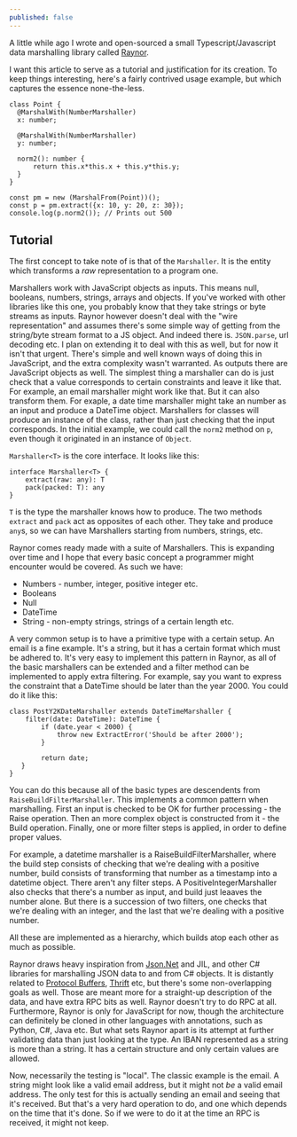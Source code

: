 ```yaml
---
published: false
---
```

A little while ago I wrote and open-sourced a small Typescript/Javascript data marshalling library called [Raynor](https://github.com/horia141/raynor).

I want this article to serve as a tutorial and justification for its creation. To keep things interesting, here's a fairly contrived usage example, but which captures the essence none-the-less.

```
class Point {
  @MarshalWith(NumberMarshaller)
  x: number;
  
  @MarshalWith(NumberMarshaller)
  y: number;
  
  norm2(): number {
      return this.x*this.x + this.y*this.y;
  }
}

const pm = new (MarshalFrom(Point))();
const p = pm.extract({x: 10, y: 20, z: 30});
console.log(p.norm2()); // Prints out 500
```

Tutorial
---



The first concept to take note of is that of the `Marshaller`. It is the entity which transforms a _raw_ representation to a program one.

Marshallers work with JavaScript objects as inputs. This means null, booleans, numbers, strings, arrays and objects. If you've worked with other libraries like this one, you probably know that they take strings or byte streams as inputs. Raynor however doesn't deal with the "wire representation" and assumes there's some simple way of getting from the string/byte stream format to a JS object. And indeed there is. `JSON.parse`, url decoding etc. I plan on extending it to deal with this as well, but for now it isn't that urgent. There's simple and well known ways of doing this in JavaScript, and the extra complexity wasn't warranted. As outputs there are JavaScript objects as well. The simplest thing a marshaller can do is just check that a value corresponds to certain constraints and leave it like that. For example, an email marshaller might work like that. But it can also transform them. For exaple, a date time marshaller might take an number as an input and produce a DateTime object. Marshallers for classes will produce an instance of the class, rather than just checking that the input corresponds. In the initial example, we could call the `norm2` method on `p`, even though it originated in an instance of `Object`.

`Marshaller<T>` is the core interface. It looks like this:

```
interface Marshaller<T> {
    extract(raw: any): T
    pack(packed: T): any
}
```

`T` is the type the marshaller knows how to produce. The two methods `extract` and `pack` act as opposites of each other. They take and produce `any`s, so we can have Marshallers starting from numbers, strings, etc.

Raynor comes ready made with a suite of Marshallers. This is expanding over time and I hope that every basic concept a programmer might encounter would be covered. As such we have:

 - Numbers - number, integer, positive integer etc.
 - Booleans
 - Null
 - DateTime
 - String - non-empty strings, strings of a certain length etc.
 
A very common setup is to have a primitive type with a certain setup. An email is a fine example. It's a string, but it has a certain format which must be adhered to. It's very easy to implement this pattern in Raynor, as all of the basic marshallers can be extended and a filter method can be implemented to apply extra filtering. For example, say you want to express the constraint that a DateTime should be later than the year 2000. You could do it like this:

```
class PostY2KDateMarshaller extends DateTimeMarshaller {
    filter(date: DateTime): DateTime {
        if (date.year < 2000) {
            throw new ExtractError('Should be after 2000');
        }
        
        return date;
   }
}
```

You can do this because all of the basic types are descendents from `RaiseBuildFilterMarshaller`. This implements a common pattern when marshalling. First an input is checked to be OK for further processing - the Raise operation. Then an more complex object is constructed from it - the Build operation. Finally, one or more filter steps is applied, in order to define proper values.

For example, a datetime marshaller is a RaiseBuildFilterMarshaller, where the build step consists of checking that we're dealing with a positive number, build consists of transforming that number as a timestamp into a datetime object. There aren't any filter steps. A PositiveIntegerMarshaller also checks that there's a number as input, and build just leaaves the number alone. But there is a succession of two filters, one checks that we're dealing with an integer, and the last that we're dealing with a positive number.

All these are implemented as a hierarchy, which builds atop each other as much as possible.

Raynor draws heavy inspiration from [Json.Net](other) and JIL, and other C# libraries for marshalling JSON data to and from C# objects. It is distantly related to [Protocol Buffers](pb), [Thrift](thrift) etc, but there's some non-overlapping goals as well. Those are meant more for a straight-up description of the data, and have extra RPC bits as well. Raynor doesn't try to do RPC at all. Furthermore, Raynor is only for JavaScript for now, though the architecture can definitely be cloned in other languages with annotations, such as Python, C#, Java etc. But what sets Raynor apart is its attempt at further validating data than just looking at the type. An IBAN represented as a string is more than a string. It has a certain structure and only certain values are allowed.

Now, necessarily the testing is "local". The classic example is the email. A string might look like a valid email address, but it might not _be_ a valid email address. The only test for this is actually sending an email and seeing that it's received. But that's a very hard operation to do, and one which depends on the time that it's done. So if we were to do it at the time an RPC is received, it might not keep.

